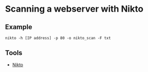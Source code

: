 # Scanning a webserver with Nikto


## Example

    nikto -h [IP address] -p 80 -o nikto_scan -F txt

## Tools

* [Nikto](https://www.kali.org/tools/nikto/)

